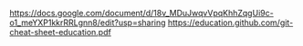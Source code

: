 https://docs.google.com/document/d/18v_MDuJwqvVpqKhhZqgUi9c-o1_meYXP1kkrRRLgnn8/edit?usp=sharing
https://education.github.com/git-cheat-sheet-education.pdf
